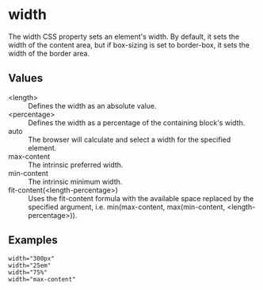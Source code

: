 # width

The width CSS property sets an element's width. By default, it sets the width of the content area, but if box-sizing is set to border-box, it sets the width of the border area.

## Values

<dl>
<dt>&lt;length&gt;</dt>
<dd>Defines the width as an absolute value.</dd>
<dt>&lt;percentage&gt;</dt>
<dd>Defines the width as a percentage of the containing block's width.</dd>
<dt>auto</dt>
<dd>The browser will calculate and select a width for the specified element.</dd>
<dt>max-content</dt>
<dd>The intrinsic preferred width.</dd>
<dt>min-content</dt>
<dd>The intrinsic minimum width.</dd>
<dt>fit-content(&lt;length-percentage&gt;)</dt>
<dd>Uses the fit-content formula with the available space replaced by the specified argument, i.e. min(max-content, max(min-content, &lt;length-percentage&gt;)).</dd>
</dl>

## Examples

```
width="300px"
width="25em"
width="75%"
width="max-content"
```
